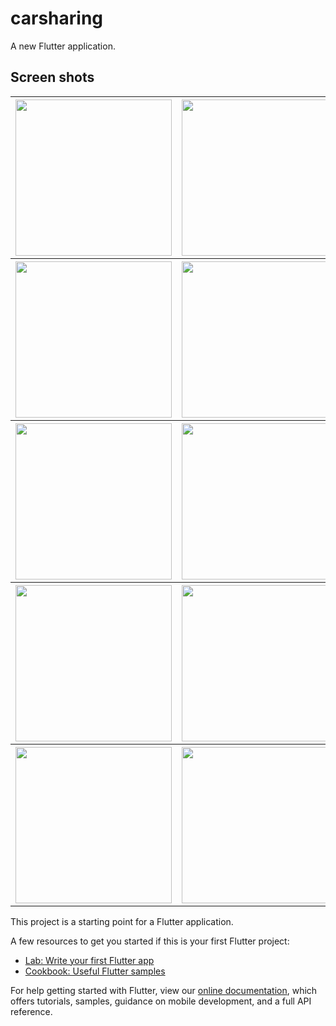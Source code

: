 # carsharing

A new Flutter application.


## Screen shots
<table>
<tr>
<th><img src="https://user-images.githubusercontent.com/72551841/154850448-2d12a2c8-3a94-4b71-acf5-f952430f1fb3.png" width="250"></th>
<th><img src="https://user-images.githubusercontent.com/72551841/154850463-dd051885-e1cc-4cca-8372-b61f4555ce7c.png" width="250"></th>
<th><img src="https://user-images.githubusercontent.com/72551841/154850480-257b0aeb-2404-47d1-82d3-11c2a1618515.png" width="250"></th>
<th><img src="https://user-images.githubusercontent.com/72551841/154850494-8dd99306-cbf0-4e7e-bc1c-ea5319cd64df.png" width="250"></th>
</r>
<tr>
<th><img src="https://user-images.githubusercontent.com/72551841/154850507-a3b25aaf-f55d-4faf-93fc-18fd576aae4a.png" width="250"></th>
<th><img src="https://user-images.githubusercontent.com/72551841/154850524-3b6316b0-0a20-4dac-aed6-c220355fab2e.png" width="250"></th>
<th><img src="https://user-images.githubusercontent.com/72551841/154850530-dbe7de90-8284-40b9-b16f-443cbc7a6dc2.png" width="250"></th>
<th><img src="https://user-images.githubusercontent.com/72551841/154850533-11b64617-3d02-4648-9128-c9c45ea40b54.png" width="250"></th>
</tr>
<tr>


<th><img src="https://user-images.githubusercontent.com/72551841/154850540-6f3158ee-fdec-4ba8-960e-18765b291eb3.png" width="250"></th>
<th><img src="https://user-images.githubusercontent.com/72551841/154850545-bd750dc9-5f14-4afd-a580-2c77c7e54da6.png" width="250"></th>
<th><img src="https://user-images.githubusercontent.com/72551841/154850550-066cf008-0187-49f6-bdca-0b08c13bc4b4.png" width="250"></th>
<th><img src="https://user-images.githubusercontent.com/72551841/154850554-64abd997-b2d7-430e-a6df-c7af0d61be17.png" width="250"></th>  
</tr>
<tr>

<th><img src="https://user-images.githubusercontent.com/72551841/154850565-953ea2a7-419d-4d98-b08e-25fda9fdd7d7.png" width="250"></th>
<th><img src="https://user-images.githubusercontent.com/72551841/154850572-d85bff2f-7193-449d-a8e4-d6247d40e369.png" width="250"></th>
<th><img src="https://user-images.githubusercontent.com/72551841/154850582-91c6bac9-82a6-4219-ba2d-a5561e34b2d0.png" width="250"></th>
<th><img src="https://user-images.githubusercontent.com/72551841/154850584-821a2ab2-418b-4a0b-995f-36cae3148bae.png" width="250"></th>  
</tr>
<tr>

<th><img src="https://user-images.githubusercontent.com/72551841/154850588-8cbd3995-0800-460f-ad69-95080855a3c7.png" width="250"></th>
<th><img src="https://user-images.githubusercontent.com/72551841/154850595-9b1baad1-c6c0-492e-a047-a7a71551f697.png" width="250"></th>
<th><img src="https://user-images.githubusercontent.com/72551841/154850596-399345e0-e594-4801-b14c-7d8ceda0a9a8.png" width="250"></th>
  
</tr>

</table>


This project is a starting point for a Flutter application.

A few resources to get you started if this is your first Flutter project:

- [Lab: Write your first Flutter app](https://flutter.dev/docs/get-started/codelab)
- [Cookbook: Useful Flutter samples](https://flutter.dev/docs/cookbook)

For help getting started with Flutter, view our
[online documentation](https://flutter.dev/docs), which offers tutorials,
samples, guidance on mobile development, and a full API reference.

